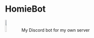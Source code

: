 # HomieBot
<img src="https://user-images.githubusercontent.com/103806406/223017612-6aec4e3a-64c5-4095-a3f2-74e2f60f25c6.png" width=10% height=10%>
My Discord bot for my own server
